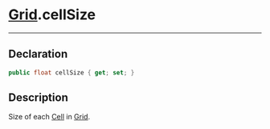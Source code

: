 # [Grid](GridSystem.md##GRID-INCLUDES).cellSize
---
## Declaration
```csharp
public float cellSize { get; set; }
```

## Description
Size of each [Cell](GridSystem.md##CELL-INCLUDES) in [Grid](GridSystem.md##GRID-INCLUDES).


